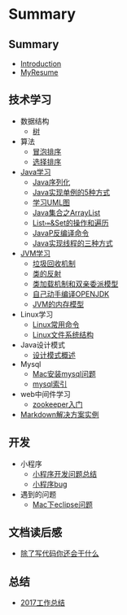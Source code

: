 # Summary

## Summary

* [Introduction](README.md)
* [MyResume](MyResume.md)

## 技术学习

* 数据结构
  * [树](/技术学习/数据结构/树.md)
* 算法
  * [冒泡排序](/技术学习/算法/冒泡排序.md)
  * [选择排序](/技术学习/算法/选择排序.md)
* [Java学习](javaxue-xi.md)
  * [Java序列化](技术学习/Java学习/Java序列化.md)
  * [Java实现单例的5种方式](技术学习/Java学习/Java实现单例的5种方式.md)
  * [学习UML图](技术学习/Java学习/学习UML图.md)
  * [Java集合之ArrayList](技术学习/Java学习/Java集合之ArrayList.md)
  * [List⤅&Set的操作和遍历](技术学习/Java学习/List&Map&Set的操作和遍历.md)
  * [JavaP反编译命令](技术学习/Java学习/JavaP反编译命令.md)
  * [Java实现线程的三种方式](技术学习/Java学习/Java实现线程的三种方式.md)
* [JVM学习](jvmxue-xi.md)
  * [垃圾回收机制](/技术学习/JVM学习/垃圾回收机制.md)
  * [类的反射](/技术学习/JVM学习/类的反射.md)
  * [类加载机制和双亲委派模型](/技术学习/JVM学习/类加载机制和双亲委派模型.md)
  * [自己动手编译OPENJDK](技术学习/JVM学习/自己动手编译OPENJDK.md)
  * [JVM的内存模型](技术学习/JVM学习/JVM的内存模型.md)
* Linux学习
  * [Linux常用命令](/技术学习/Linux学习/Linux常用命令.md)
  * [Linux文件系统结构](/技术学习/Linux学习/Linux文件系统结构.md)
* Java设计模式
  * [设计模式概述](技术学习/Java设计模式/设计模式概述.md)
* Mysql
  * [Mac安装mysql问题](/技术学习/Mysql/Mac安装mysql问题.md)
  * [mysql索引](/技术学习/Mysql/mysql索引.md)
* web中间件学习
  * [zookeeper入门](/技术学习/web中间件学习/zookeeper入门.md)
* [Markdown解决方案实例](技术学习/Markdown解决方案实例.md)

## 开发

* 小程序
  * [小程序开发问题总结](开发/小程序/小程序开发问题总结.md)
  * [小程序bug](开发/小程序/小程序bug.md)
* 遇到的问题
  * [Mac下eclipse问题](/开发/遇到的问题/Mac下eclipse问题.md)

## 文档读后感

* [ 除了写代码你还会干什么](文章读后感/除了写代码你还会干什么.md)

## 总结

* [2017工作总结](总结/2017工作总结-hide.md)

